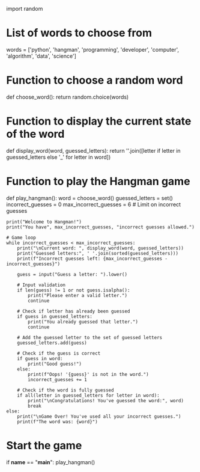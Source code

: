 import random

# List of words to choose from
words = ['python', 'hangman', 'programming', 'developer', 'computer', 'algorithm', 'data', 'science']

# Function to choose a random word
def choose_word():
    return random.choice(words)

# Function to display the current state of the word
def display_word(word, guessed_letters):
    return ''.join([letter if letter in guessed_letters else '_' for letter in word])

# Function to play the Hangman game
def play_hangman():
    word = choose_word()
    guessed_letters = set()
    incorrect_guesses = 0
    max_incorrect_guesses = 6  # Limit on incorrect guesses

    print("Welcome to Hangman!")
    print("You have", max_incorrect_guesses, "incorrect guesses allowed.")

    # Game loop
    while incorrect_guesses < max_incorrect_guesses:
        print("\nCurrent word: ", display_word(word, guessed_letters))
        print("Guessed letters:", ' '.join(sorted(guessed_letters)))
        print(f"Incorrect guesses left: {max_incorrect_guesses - incorrect_guesses}")

        guess = input("Guess a letter: ").lower()

        # Input validation
        if len(guess) != 1 or not guess.isalpha():
            print("Please enter a valid letter.")
            continue

        # Check if letter has already been guessed
        if guess in guessed_letters:
            print("You already guessed that letter.")
            continue

        # Add the guessed letter to the set of guessed letters
        guessed_letters.add(guess)

        # Check if the guess is correct
        if guess in word:
            print("Good guess!")
        else:
            print(f"Oops! '{guess}' is not in the word.")
            incorrect_guesses += 1

        # Check if the word is fully guessed
        if all(letter in guessed_letters for letter in word):
            print("\nCongratulations! You've guessed the word:", word)
            break
    else:
        print("\nGame Over! You've used all your incorrect guesses.")
        print(f"The word was: {word}")

# Start the game
if __name__ == "__main__":
    play_hangman()
